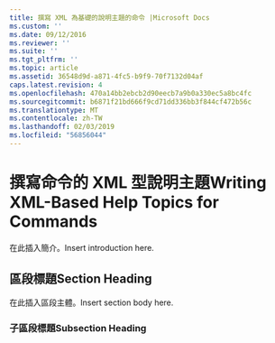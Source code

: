 ```yaml
---
title: 撰寫 XML 為基礎的說明主題的命令 |Microsoft Docs
ms.custom: ''
ms.date: 09/12/2016
ms.reviewer: ''
ms.suite: ''
ms.tgt_pltfrm: ''
ms.topic: article
ms.assetid: 36548d9d-a871-4fc5-b9f9-70f7132d04af
caps.latest.revision: 4
ms.openlocfilehash: 470a14bb2ebcb2d90eecb7a9b0a330ec5a8bc4fc
ms.sourcegitcommit: b6871f21bd666f9cd71dd336bb3f844cf472b56c
ms.translationtype: MT
ms.contentlocale: zh-TW
ms.lasthandoff: 02/03/2019
ms.locfileid: "56856044"
---
```

# <a name="writing-xml-based-help-topics-for-commands"></a><span data-ttu-id="a4b8d-102">撰寫命令的 XML 型說明主題</span><span class="sxs-lookup"><span data-stu-id="a4b8d-102">Writing XML-Based Help Topics for Commands</span></span>

<span data-ttu-id="a4b8d-103">在此插入簡介。</span><span class="sxs-lookup"><span data-stu-id="a4b8d-103">Insert introduction here.</span></span>

## <a name="section-heading"></a><span data-ttu-id="a4b8d-104">區段標題</span><span class="sxs-lookup"><span data-stu-id="a4b8d-104">Section Heading</span></span>

 <span data-ttu-id="a4b8d-105">在此插入區段主體。</span><span class="sxs-lookup"><span data-stu-id="a4b8d-105">Insert section body here.</span></span>

### <a name="subsection-heading"></a><span data-ttu-id="a4b8d-106">子區段標題</span><span class="sxs-lookup"><span data-stu-id="a4b8d-106">Subsection Heading</span></span>

